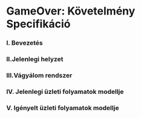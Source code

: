 # GameOver: Követelmény Specifikáció


### I. Bevezetés

### II.Jelenlegi helyzet

### III.Vágyálom rendszer

### IV. Jelenlegi üzleti folyamatok modellje

### V. Igényelt üzleti folyamatok modellje
